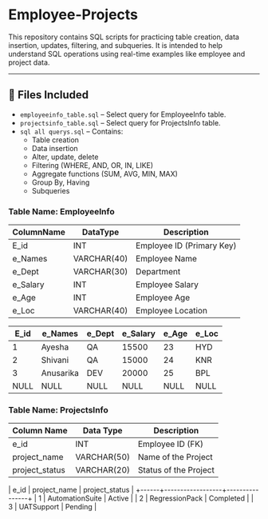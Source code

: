 # Employee-Projects

This repository contains SQL scripts for practicing table creation, data insertion, updates, filtering, and subqueries. It is intended to help understand SQL operations using real-time examples like employee and project data.

---

## 📁 Files Included

- `employeeinfo_table.sql` – Select query for EmployeeInfo table.
- `projectsinfo_table.sql` – Select query for ProjectsInfo table.
- `sql all querys.sql` – Contains:
  - Table creation
  - Data insertion
  - Alter, update, delete
  - Filtering (WHERE, AND, OR, IN, LIKE)
  - Aggregate functions (SUM, AVG, MIN, MAX)
  - Group By, Having
  - Subqueries
 
### Table Name: EmployeeInfo

| ColumnName  | DataType     | Description               |
|-------------|--------------|---------------------------|
| E_id        | INT          | Employee ID (Primary Key) |
| e_Names     | VARCHAR(40)  | Employee Name             |
| e_Dept      | VARCHAR(30)  | Department                |
| e_Salary    | INT          | Employee Salary           |
| e_Age       | INT          | Employee Age              |
| e_Loc       | VARCHAR(40)  | Employee Location         |

| E_id | e_Names    | e_Dept | e_Salary | e_Age  | e_Loc|
|------|------------|--------|----------|--------|------|
| 1    | Ayesha     | QA     | 15500    | 23     | HYD  |
| 2    | Shivani    | QA     | 15000    | 24     | KNR  |
| 3    | Anusarika  | DEV    | 20000    | 25     | BPL  |
| NULL | NULL       | NULL   | NULL     | NULL   | NULL |


### Table Name: ProjectsInfo

| Column Name    | Data Type     | Description           |
|----------------|---------------|-----------------------|
| e_id           | INT           | Employee ID (FK)      |
| project_name   | VARCHAR(50)   | Name of the Project   |
| project_status | VARCHAR(20)   | Status of the Project |
  
| e_id | project_name     | project_status |
+------+------------------+----------------+
| 1    | AutomationSuite  | Active         |
| 2    | RegressionPack   | Completed      |
| 3    | UATSupport       | Pending        |
